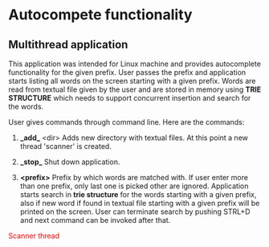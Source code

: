 # Autocompete functionality
## Multithread application

This application was intended for Linux machine and provides autocomplete functionality for the given prefix. User passes the prefix and application starts listing all words on the screen starting with a given prefix. Words are read from textual file given by the user and are stored in memory using **TRIE STRUCTURE** which needs to support concurrent insertion and search for the words. 

User gives commands through command line. Here are the commands:

1. 	**\_add\_** \<dir\> 
	Adds new directory with textual files. At this point a new thread 'scanner' is created.

2. 	**\_stop\_**
	Shut down application.

3. 	**\<prefix\>**
	Prefix by which words are matched with. If user enter more than one prefix, only last one is picked other are ignored. Application starts search in **trie structure** for the words starting with a given prefix, also if new word if found in textual file starting with a given prefix will be printed on the screen. User can terminate search by pushing STRL+D and next command can be invoked after that. 

 <span style="color:red">Scanner thread</span>